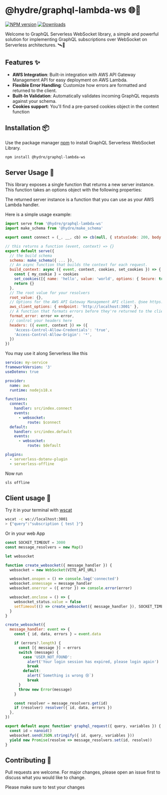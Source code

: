# @hydre/graphql-lambda-ws 🌐🚀

[![NPM version](https://img.shields.io/npm/v/@hydre/graphql-lambda-ws.svg?style=flat-square)](https://www.npmjs.com/package/@hydre/graphql-lambda-ws)
[![Downloads](https://img.shields.io/npm/dm/@hydre/graphql-lambda-ws.svg?style=flat-square)](https://www.npmjs.com/package/@hydre/graphql-lambda-ws)

Welcome to GraphQL Serverless WebSocket library, a simple and powerful solution for implementing GraphQL subscriptions over WebSocket on Serverless architectures. 🛰️🌟

## Features ✨

- **AWS Integration**: Built-in integration with AWS API Gateway Management API for easy deployment on AWS Lambda.
- **Flexible Error Handling**: Customize how errors are formatted and returned to the client.
- **Built-In Validation**: Automatically validates incoming GraphQL requests against your schema.
- **Cookies support**: You'll find a pre-parsed cookies object in the context function

## Installation 📦

Use the package manager [npm](https://www.npmjs.com/) to install GraphQL Serverless WebSocket Library.

```bash
npm install @hydre/graphql-lambda-ws
```

## Server Usage 🚀

This library exposes a single function that returns a new server instance. This function takes an options object with the following properties:

The returned server instance is a function that you can use as your AWS Lambda handler.

Here is a simple usage example:

```javascript
import serve from '@hydre/graphql-lambda-ws'
import make_schema from '@hydre/make_schema'

export const connect = (_, __, cb) => cb(null, { statusCode: 200, body: '🇺🇦' })

// this returns a function (event, context) => {}
export default serve({
  // the build schema
  schema: make_schema({ ... }),
  // An async function that builds the context for each request.
  build_context: async ({ event, context, cookies, set_cookies }) => {
    const { my_cookie } = cookies
    set_cookies([{ name: 'hello', value: 'world', options: { Secure: true } }])
    return {}
  },
  // The root value for your resolvers
  root_value: {},
  // Options for the AWS API Gateway Management API client. @see https://docs.aws.amazon.com/AWSJavaScriptSDK/v3/latest/clients/client-apigatewaymanagementapi/
  aws_client_options: { endpoint: 'http://localhost:3001' },
  // A function that formats errors before they're returned to the client.
  format_error: error => error,
  // control your headers here
  headers: ({ event, context }) => ({
    'Access-Control-Allow-Credentials': 'true',
    'Access-Control-Allow-Origin': '*',
  })
})
```

You may use it along Serverless like this

```yml
service: my-service
frameworkVersion: '3'
useDotenv: true

provider:
  name: aws
  runtime: nodejs18.x

functions:
  connect:
    handler: src/index.connect
    events:
      - websocket:
          route: $connect
  default:
    handler: src/index.default
    events:
      - websocket:
          route: $default

plugins:
  - serverless-dotenv-plugin
  - serverless-offline
```

Now run

```sh
sls offline
```

## Client usage 🍎

Try it in your terminal with [wscat](https://github.com/websockets/wscat)

```sh
wscat -c ws://localhost:3001
> {"query":"subscription { test }"}
```

Or in your web App

```js
const SOCKET_TIMEOUT = 3000
const message_resolvers = new Map()

let websocket

function create_websocket({ message_handler }) {
  websocket = new WebSocket(VITE_API_URL)

  websocket.onopen = () => console.log('connected')
  websocket.onmessage = message_handler
  websocket.onerror = ({ error }) => console.error(error)

  websocket.onclose = () => {
    websocket_status.value = false
    setTimeout(() => create_websocket({ message_handler }), SOCKET_TIMEOUT)
  }
}

create_websocket({
  message_handler: event => {
    const { id, data, errors } = event.data

    if (errors?.length) {
      const [{ message }] = errors
      switch (message) {
        case 'USER_NOT_FOUND':
          alert('Your login session has expired, please login again')
          break
        default:
          alert(`Something is wrong 😢`)
          break
      }
      throw new Error(message)
    }

    const resolver = message_resolvers.get(id)
    if (resolver) resolver({ id, data, errors })
  },
})

export default async function* graphql_request({ query, variables }) {
  const id = nanoid()
  websocket.send(JSON.stringify({ id, query, variables }))
  yield new Promise(resolve => message_resolvers.set(id, resolve))
}
```

## Contributing 🤝

Pull requests are welcome. For major changes, please open an issue first to discuss what you would like to change.

Please make sure to test your changes
